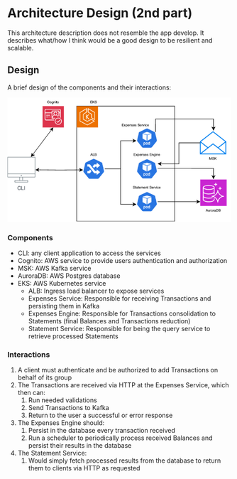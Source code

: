 # Architecture Design (2nd part)

This architecture description does not resemble the app develop. It describes what/how I think would be a good design to
be resilient and scalable.

## Design

A brief design of the components and their interactions:

![Diagram.png](Diagram.png)

### Components

- CLI: any client application to access the services
- Cognito: AWS service to provide users authentication and authorization
- MSK: AWS Kafka service
- AuroraDB: AWS Postgres database
- EKS: AWS Kubernetes service
    - ALB: Ingress load balancer to expose services
    - Expenses Service: Responsible for receiving Transactions and persisting them in Kafka
    - Expenses Engine: Responsible for Transactions consolidation to Statements (final Balances and Transactions
      reduction)
    - Statement Service: Responsible for being the query service to retrieve processed Statements

### Interactions

1. A client must authenticate and be authorized to add Transactions on behalf of its group
2. The Transactions are received via HTTP at the Expenses Service, which then can:
    1. Run needed validations
    2. Send Transactions to Kafka
    3. Return to the user a successful or error response
3. The Expenses Engine should:
    1. Persist in the database every transaction received
    2. Run a scheduler to periodically process received Balances and persist their results in the database
4. The Statement Service:
    1. Would simply fetch processed results from the database to return them to clients via HTTP as requested

